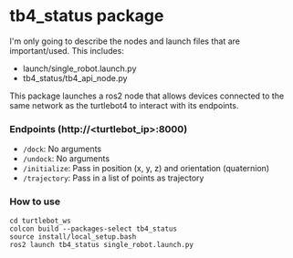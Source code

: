 # tb4_status package
I'm only going to describe the nodes and launch files that are important/used. This includes:
- launch/single_robot.launch.py
- tb4_status/tb4_api_node.py

This package launches a ros2 node that allows devices connected to the same network as the turtlebot4 to interact with its endpoints.

### Endpoints (http://<turtlebot_ip>:8000) 
- `/dock`: No arguments
- `/undock`: No arguments
- `/initialize`: Pass in position (x, y, z) and orientation (quaternion)
- `/trajectory`: Pass in a list of points as trajectory

### How to use
```
cd turtlebot_ws
colcon build --packages-select tb4_status
source install/local_setup.bash
ros2 launch tb4_status single_robot.launch.py
```